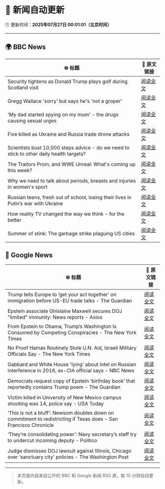 # 🧠 新闻自动更新

🕒 更新时间：**2025年07月27日 00:01:01（北京时间）**

---

## 🌍 BBC News

| 🌐 标题 | 🔗 原文链接 |
|--------|-------------|
| Security tightens as Donald Trump plays golf during Scotland visit | [阅读全文](https://www.bbc.com/news/articles/ckg4210lygko) |
| Gregg Wallace 'sorry' but says he's 'not a groper' | [阅读全文](https://www.bbc.com/news/articles/c335grk668lo) |
| 'My dad started spying on my mum' - the drugs causing sexual urges | [阅读全文](https://www.bbc.com/news/articles/cpqnpryxvrro) |
| Five killed as Ukraine and Russia trade drone attacks | [阅读全文](https://www.bbc.com/news/articles/cvgv3ppl7m3o) |
| Scientists bust 10,000 steps advice - do we need to stick to other daily health targets? | [阅读全文](https://www.bbc.com/news/articles/cwygy378nn1o) |
| The Traitors Prom, and WWE Unreal: What's coming up this week? | [阅读全文](https://www.bbc.com/news/articles/cgk3lyx4gz1o) |
| Why we need to talk about periods, breasts and injuries in women's sport | [阅读全文](https://www.bbc.com/news/articles/cq53v066x52o) |
| Russian teens, fresh out of school, losing their lives in Putin’s war with Ukraine | [阅读全文](https://www.bbc.com/news/articles/ce9xkg7dmd5o) |
| How reality TV changed the way we think - for the better | [阅读全文](https://www.bbc.com/news/articles/cy4nedxl3wyo) |
| Summer of stink: The garbage strike plaguing US cities | [阅读全文](https://www.bbc.com/news/articles/cvgegvwk9q2o) |

## 📰 Google News

| 🌐 标题 | 🔗 原文链接 |
|--------|-------------|
| Trump tells Europe to ‘get your act together’ on immigration before US-EU trade talks - The Guardian | [阅读全文](https://news.google.com/rss/articles/CBMiywFBVV95cUxOOFdySGZsMG5BZ1phcTJreWo1cUJSeDRGQ0w5cGg5QmQ4MXVqUkt5bFBKWWJObW11OHVfdGZlMDJCRnEySjZqb19rZkVUN1lYbVpOMjl2bkxBelNmbjBoUEZQSmV5Ym9nclh2SHl0Y2V6Nm1LSEMyWWx3NGZZa0JuNTVUZGh6RWRCMDl2aGxNQTVLejhRdzFLcUw1ZVM5U2lSRVN4TmFYY2tXQ3RXUnhsSjFMUXRZTE9ONFNydG9wZ2pQV09XblBRSFpWaw?oc=5) |
| Epstein associate Ghislaine Maxwell secures DOJ "limited" immunity: News reports - Axios | [阅读全文](https://news.google.com/rss/articles/CBMigAFBVV95cUxOaUJ5Y242ZlBaZ1NBeUpTNHNLX2VIZzgzSUNTeHUxclZ3b2hFMVJZMEpGbTBsNzRrMWJkUDJDVE1VeWZlN1lGX1VFaTRlTmR0bmkzYzg1T2t3SUJzSW5TYnFObzA3REpUQm1Jc19fX1A5UFgxaVYyZURScGZfSDhNVw?oc=5) |
| From Epstein to Obama, Trump’s Washington Is Consumed by Competing Conspiracies - The New York Times | [阅读全文](https://news.google.com/rss/articles/CBMijAFBVV95cUxNTVZzclJWMHg4RkNMMHVuc2xkY0pCd0tMSHBvd0xSMktkUDIySmFXNm1IVEw1TE9BNXlVem51SmlYT2VHcXh0bHQ3Z0d0X3hWc1piM1FlM2Z2a1lsSGZodlJyQUhUR1dhZWh4NU5yQkpIRDcwN3VJUllDNkpMN29XN3dhM2Y1SHN5TVA1dA?oc=5) |
| No Proof Hamas Routinely Stole U.N. Aid, Israeli Military Officials Say - The New York Times | [阅读全文](https://news.google.com/rss/articles/CBMigAFBVV95cUxQc0g4bFZERzBtZEF6Wnprc3NjVE1RUHhEX0xjN3RaSVZvM1NxRllmQ29hQTdqNlFmSUtFSWJYZFlYV3VuSmRBVDJNR2JtQndvdmp6QnVIRVZGWUYxdlRWNUZ6Uk00WXBsMHk4N1RFUDR4eWhSZ2Y0RjFIMGMzZHZ5Sw?oc=5) |
| Gabbard and White House 'lying' about intel on Russian interference in 2016, ex-CIA official says - NBC News | [阅读全文](https://news.google.com/rss/articles/CBMizAFBVV95cUxOM3RNajNUV1NzNnFwZmVUUFZvY3NFSUNPYnl2ak9QOGZ3WUpDM3pLaUJteWw3RGgzbWNjVktSZ2ZKMU8xcTlWY2hfd1dnV3NjSEZnUlhPX3JxZlBGellBc3FLTmdRYXZmYng1ZEJhX3dFR196WVZRbUxEcXFKWE1WQ0J4blctR2VBSllGQzlidE1rcHJvMklSSEJ0YmdIWWFLaGF1eXJuVXdnX0JmSTMtTDc1bG1RZ1hzZVBMTkZnTXUzdFRhX0phQTBZTGrSAVZBVV95cUxPZXgwOHlSeTA5cDk5X21lbzdBci1EVUNGdDZCenk1UTVUdDlVRGR0MUZUalE0YkZaVzNxRlh3QW1tNTV2VUdra19ZODN5RE5aa1FYc29LUQ?oc=5) |
| Democrats request copy of Epstein ‘birthday book’ that reportedly contains Trump poem - The Guardian | [阅读全文](https://news.google.com/rss/articles/CBMihgFBVV95cUxQdGJaeDQtSmc4VFhoNzhvZTZqV0ExTVJwMzdMVDBta3dqRGtyNGVZM0pzUENKSV9RTTBRSko2MDBfbkxfMWRHSG5UOUVDRDdJRDBLMXhCYUpKY1hjdlN4SHJ4TUFGT2xHU29yNkV3WUpkRENzUWw4cDZkWGowdzNoQnBkVW1UZw?oc=5) |
| Victim killed in University of New Mexico campus shooting was 14, police say - USA Today | [阅读全文](https://news.google.com/rss/articles/CBMiqwFBVV95cUxOZXFOcVRYaHVmRkJxbmNlWldTUEVVTEswcFYwTE0wVGRJbFFTZGhBZnFIYmVROWc1c2IwZE5sRkE3ZlNrWWVuQWhBeGZKaGFVelBVejBmakYtV2QxT2t0aGtTNWFKdWdHei1zdExyWnpkME9hbkNVNTZQc0NiWUw2MkJLUDJaWVlPQTYzTzdIbVNjcHFLaWNWUzJFNGlnbk15M180bG5XeWtkOWM?oc=5) |
| ‘This is not a bluff’: Newsom doubles down on commitment to redistricting if Texas does - San Francisco Chronicle | [阅读全文](https://news.google.com/rss/articles/CBMiowFBVV95cUxOSGZuVlZBQnR0b0NoMWdCNDlId2VMWmdXWXExYUxyNy1YN0FBdXFpeWFHbGRVWjZCU1NDWUhQeHo2RUZlVUlBbHhmbzdZMGZjS09EVXc1cWpNU0NqTTRoNGFhdlVZXzFZcnROcURIcjlTeVBQWi1CbjVOcDJHQWlSVXhyeVk3ZkplVHNWQmp5aVZ0RDVtSnBXOGxjYWEtSXc2Wmpj?oc=5) |
| ‘They’re consolidating power’: Navy secretary’s staff try to undercut incoming deputy - Politico | [阅读全文](https://news.google.com/rss/articles/CBMilAFBVV95cUxNazZVTXRTTzVXbUs0d1N4RFcwNXVGVXJUeXlsZWNUMjBhMGF3RS1NWFJzQVV5S0ZtNWZhNEZ4cXNKenM3cFREZGFwSjRCSWZxLWZVaU42Q0ZadnQ5MlF6c3htTFl3dXlfeFdMc2M0NzVhZmdSQXl4RjFxSGxqRmxCenVUY2ZCRllqd3VMakhhZTFhem1v?oc=5) |
| Judge dismisses DOJ lawsuit against Illinois, Chicago over ‘sanctuary city’ policies - The Washington Post | [阅读全文](https://news.google.com/rss/articles/CBMirAFBVV95cUxNVmJXZ2xHVUhraHhXR3NTUnQ1RzNZenI5ZWxXN2dMY08tenIzTHM2TjJHYVVQUTRfWDdmamllSmo5bFBvQkhOdG93anFYTG1YWUM2SlVDT1luYzhWUG1JbzRobVIzak1UODBFcmFENW0tQ0J3NFNFS3hiUTAweTUyemRYclU5TENLTTNFWWh0OU5YbGlOVEZPWWlQNFNVbEMyX19wb2JFTWtGVTgt?oc=5) |

---
> 本页面内容来自公开的 BBC 和 Google 新闻 RSS 源，每 10 分钟自动更新。